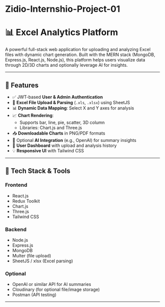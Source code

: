 # Zidio-Internshio-Project-01
# 📊 Excel Analytics Platform

A powerful full-stack web application for uploading and analyzing Excel files with dynamic chart generation. Built with the MERN stack (MongoDB, Express.js, React.js, Node.js), this platform helps users visualize data through 2D/3D charts and optionally leverage AI for insights.

---

## 🚀 Features

- ✅ JWT-based **User & Admin Authentication**
- 📁 **Excel File Upload & Parsing** (`.xls`, `.xlsx`) using SheetJS
- 📊 **Dynamic Data Mapping**: Select X and Y axes for analysis
- 📈 **Chart Rendering**:
  - Supports bar, line, pie, scatter, 3D column
  - Libraries: Chart.js and Three.js
- 📥 **Downloadable Charts** in PNG/PDF formats
- 🧠 Optional **AI Integration** (e.g., OpenAI) for summary insights
- 📂 **User Dashboard** with upload and analysis history
- 💡 **Responsive UI** with Tailwind CSS

---

## 🧱 Tech Stack & Tools

### Frontend
- React.js
- Redux Toolkit
- Chart.js
- Three.js
- Tailwind CSS

### Backend
- Node.js
- Express.js
- MongoDB
- Multer (file upload)
- SheetJS / xlsx (Excel parsing)

### Optional
- OpenAI or similar API for AI summaries
- Cloudinary (for optional file/image storage)
- Postman (API testing)

---
